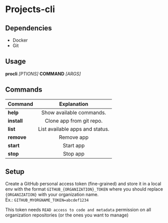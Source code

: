 # Projects-cli

## Dependencies

- Docker
- Git

## Usage

**procli** *[PTIONS]* **COMMAND** *[ARGS]*

## Commands

| Command     |           Explanation           |
|-------------|:-------------------------------:|
| **help**    |    Show available commands.     |
| **install** |    Clone app from git repo.     |
| **list**    | List available apps and status. |
| **remove**  |           Remove app            |
| **start**   |            Start app            |
| **stop**    |            Stop app             |

## Setup

Create a GitHub personal access token (fine-grained) and store it in a local env with the 
format `GITHUB_{ORGANIZATION}_TOKEN` where you should replace `{ORGANIZATION}` with your 
organization name.  
Ex.: `GITHUB_MYORGNAME_TOKEN=abcdef1234`  

This token needs `READ access to code and metadata` permission on all organization repositories
(or the ones you want to manage)